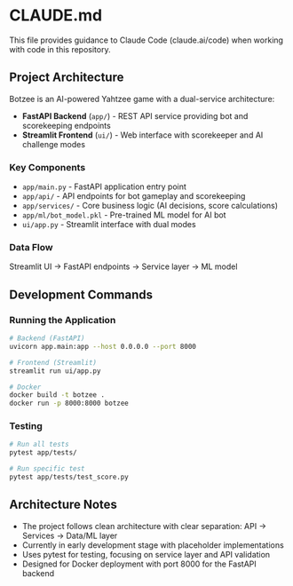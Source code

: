 # CLAUDE.md

This file provides guidance to Claude Code (claude.ai/code) when working with code in this repository.

## Project Architecture

Botzee is an AI-powered Yahtzee game with a dual-service architecture:

- **FastAPI Backend** (`app/`) - REST API service providing bot and scorekeeping endpoints
- **Streamlit Frontend** (`ui/`) - Web interface with scorekeeper and AI challenge modes

### Key Components

- `app/main.py` - FastAPI application entry point
- `app/api/` - API endpoints for bot gameplay and scorekeeping
- `app/services/` - Core business logic (AI decisions, score calculations)
- `app/ml/bot_model.pkl` - Pre-trained ML model for AI bot
- `ui/app.py` - Streamlit interface with dual modes

### Data Flow
Streamlit UI → FastAPI endpoints → Service layer → ML model

## Development Commands

### Running the Application

```bash
# Backend (FastAPI)
uvicorn app.main:app --host 0.0.0.0 --port 8000

# Frontend (Streamlit)
streamlit run ui/app.py

# Docker
docker build -t botzee .
docker run -p 8000:8000 botzee
```

### Testing

```bash
# Run all tests
pytest app/tests/

# Run specific test
pytest app/tests/test_score.py
```

## Architecture Notes

- The project follows clean architecture with clear separation: API → Services → Data/ML layer
- Currently in early development stage with placeholder implementations
- Uses pytest for testing, focusing on service layer and API validation
- Designed for Docker deployment with port 8000 for the FastAPI backend